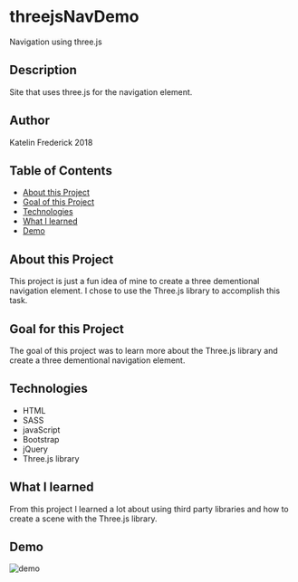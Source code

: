 # threejsNavDemo
Navigation using three.js

## Description

Site that uses three.js for the navigation element.

## Author

Katelin Frederick 2018

## Table of Contents
* [About this Project](#about-this-project)
* [Goal of this Project](#goal-of-this-project)
* [Technologies](#technologies)
* [What I learned](#what-i-learned)
* [Demo](#demo)

## About this Project
This project is just a fun idea of mine to create a three dementional navigation element.  I chose to use the Three.js library to accomplish this task.

## Goal for this Project
The goal of this project was to learn more about the Three.js library and create a three dementional navigation element.

## Technologies
* HTML
* SASS
* javaScript
* Bootstrap
* jQuery
* Three.js library

## What I learned
From this project I learned a lot about using third party libraries and how to create a scene with the Three.js library.
## Demo

![demo](demos/demo.gif)
